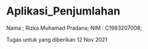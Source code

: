 # Aplikasi_Penjumlahan

Nama ; Rizka Muhamad Pradana;
NIM : C1983207008;


Tugas untuk yang diberikan 12 Nov 2021
